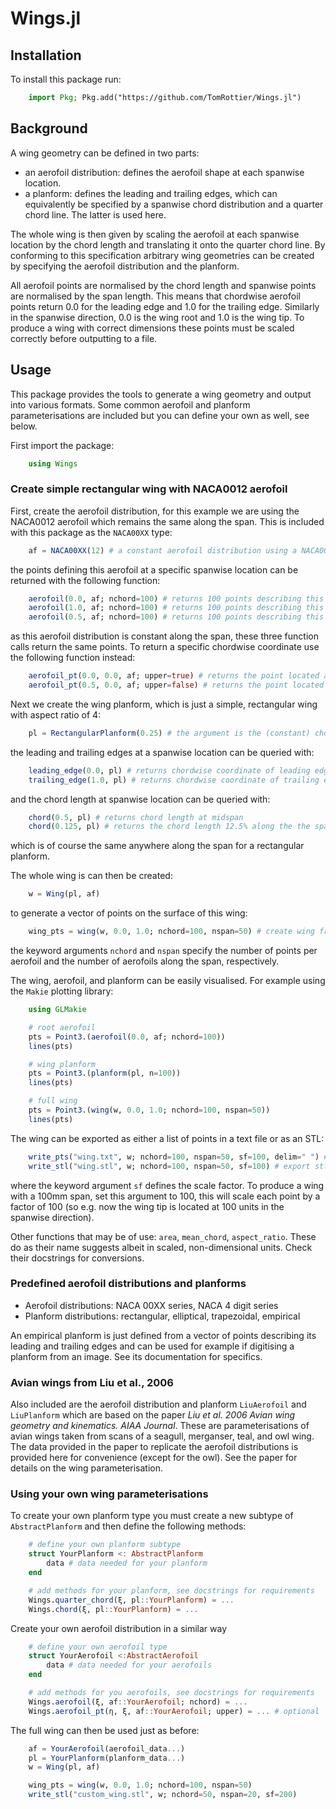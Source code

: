# Wings.jl

## Installation
To install this package run:
```julia
    import Pkg; Pkg.add("https://github.com/TomRottier/Wings.jl")
```

## Background
A wing geometry can be defined in two parts: 
- an aerofoil distribution: defines the aerofoil shape at each spanwise location. 
- a planform: defines the leading and trailing edges, which can equivalently be specified by a spanwise chord distribution and a quarter chord line. The latter is used here. 
    
The whole wing is then given by scaling the aerofoil at each spanwise location by the chord length and translating it onto the quarter chord line. By conforming to this specification arbitrary wing geometries can be created by specifying the aerofoil distribution and the planform.

All aerofoil points are normalised by the chord length and spanwise points are normalised by the span length. This means that chordwise aerofoil points return 0.0 for the leading edge and 1.0 for the trailing edge. Similarly in the spanwise direction, 0.0 is the wing root and 1.0 is the wing tip. To produce a wing with correct dimensions these points must be scaled correctly before outputting to a file.

## Usage
This package provides the tools to generate a wing geometry and output into various formats. Some common aerofoil and planform parameterisations are included but you can define your own as well, see below.

First import the package:

```julia
    using Wings
```

### Create simple rectangular wing with NACA0012 aerofoil
First, create the aerofoil distribution, for this example we are using the NACA0012 aerofoil which remains the same along the span. This is included with this package as the `NACA00XX` type: 

```julia
    af = NACA00XX(12) # a constant aerofoil distribution using a NACA0012 aerofoil
```
the points defining this aerofoil at a specific spanwise location can be returned with the following function:
```julia
    aerofoil(0.0, af; nchord=100) # returns 100 points describing this aerofoil at the wing root (0.0)
    aerofoil(1.0, af; nchord=100) # returns 100 points describing this aerofoil at the wing tip (1.0)
    aerofoil(0.5, af; nchord=100) # returns 100 points describing this aerofoil at mid-span (0.5)
```
as this aerofoil distribution is constant along the span, these three function calls return the same points. To return a specific chordwise coordinate use the following function instead:
```julia
    aerofoil_pt(0.0, 0.0, af; upper=true) # returns the point located at the leading edge on the upper surface
    aerofoil_pt(0.5, 0.0, af; upper=false) # returns the point located at mid-chord on the lower surface
```

Next we create the wing planform, which is just a simple, rectangular wing with aspect ratio of 4:
```julia
    pl = RectangularPlanform(0.25) # the argument is the (constant) chord length normalised by the span length, which for a constant chord planform is just the inverse of the aspect ratio
```
the leading and trailing edges at a spanwise location can be queried with:
```julia
    leading_edge(0.0, pl) # returns chordwise coordinate of leading edge at wing root (0.0)
    trailing_edge(1.0, pl) # returns chordwise coordinate of trailing edge at wing tip (1.0)
```
and the chord length at spanwise location can be queried with:
```julia
    chord(0.5, pl) # returns chord length at midspan
    chord(0.125, pl) # returns the chord length 12.5% along the the span
```
which is of course the same anywhere along the span for a rectangular planform.

The whole wing is can then be created:
```julia
    w = Wing(pl, af)
```
to generate a vector of points on the surface of this wing:
```julia
    wing_pts = wing(w, 0.0, 1.0; nchord=100, nspan=50) # create wing from root (0.0) to tip (1.0)
```
the keyword arguments `nchord` and `nspan` specify the number of points per aerofoil and the number of aerofoils along the span, respectively. 

The wing, aerofoil, and planform can be easily visualised. For example using the `Makie` plotting library:
```julia
    using GLMakie

    # root aerofoil
    pts = Point3.(aerofoil(0.0, af; nchord=100))
    lines(pts)

    # wing planform
    pts = Point3.(planform(pl, n=100))
    lines(pts)

    # full wing
    pts = Point3.(wing(w, 0.0, 1.0; nchord=100, nspan=50))
    lines(pts)

```

The wing can be exported as either a list of points in a text file or as an STL:
```julia
    write_pts("wing.txt", w; nchord=100, nspan=50, sf=100, delim=" ") # export to txt using space as delimiter
    write_stl("wing.stl", w; nchord=100, nspan=50, sf=100) # export stl 
```
where the keyword argument `sf` defines the scale factor. To produce a wing with a 100mm span, set this argument to 100, this will scale each point by a factor of 100 (so e.g. now the wing tip is located at 100 units in the spanwise direction).

Other functions that may be of use: `area`, `mean_chord`, `aspect_ratio`. These do as their name suggests albeit in scaled, non-dimensional units. Check their docstrings for conversions.

### Predefined aerofoil distributions and planforms
- Aerofoil distributions: NACA 00XX series, NACA 4 digit series
- Planform distributions: rectangular, elliptical, trapezoidal, empirical

An empirical planform is just defined from a vector of points describing its leading and trailing edges and can be used for example if digitising a planform from an image. See its documentation for specifics.

### Avian wings from Liu et al., 2006
Also included are the aerofoil distribution and planform `LiuAerofoil` and `LiuPlanform` which are based on the paper *Liu et al. 2006 Avian wing geometry and kinematics. AIAA Journal*. These are parameterisations of avian wings taken from scans of a seagull, merganser, teal, and owl wing. The data provided in the paper to replicate the aerofoil distributions is provided here for convenience (except for the owl). See the paper for details on the wing parameterisation.

### Using your own wing parameterisations
To create your own planform type you must create a new subtype of `AbstractPlanform` and then define the following methods:

```julia
    # define your own planform subtype
    struct YourPlanform <: AbstractPlanform
        data # data needed for your planform
    end

    # add methods for your planform, see docstrings for requirements
    Wings.quarter_chord(ξ, pl::YourPlanform) = ...
    Wings.chord(ξ, pl::YourPlanform) = ...
```

Create your own aerofoil distribution in a similar way
```julia
    # define your own aerofoil type
    struct YourAerofoil <:AbstractAerofoil
        data # data needed for your aerofoils
    end

    # add methods for you aerofoils, see docstrings for requirements
    Wings.aerofoil(ξ, af::YourAerofoil; nchord) = ...
    Wings.aerofoil_pt(η, ξ, af::YourAerofoil; upper) = ... # optional
```

The full wing can then be used just as before:
```julia
    af = YourAerofoil(aerofoil_data...)
    pl = YourPlanform(planform_data...)
    w = Wing(pl, af)

    wing_pts = wing(w, 0.0, 1.0; nchord=100, nspan=50)
    write_stl("custom_wing.stl", w; nchord=50, nspan=20, sf=200)
```